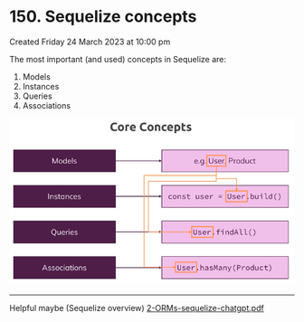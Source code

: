 # 150. Sequelize concepts
Created Friday 24 March 2023 at 10:00 pm

The most important (and used) concepts in Sequelize are:
1. Models
2. Instances
3. Queries
4. Associations

![](/assets/150_Sequelize_concepts-image-1.png)

---
Helpful maybe (Sequelize overview) [2-ORMs-sequelize-chatgpt.pdf](/assets/2-ORMs-sequelize-chatgpt.pdf)
